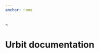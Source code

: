 ```yaml
---
anchor: none
---
```


<div class="lead">
    <div class="logo inverse blue">~</div>
    <h1 class="blue i-b">Urbit documentation</h1>
</div>

<div class="sections col-md-offset-2">
    <kids></kids>
</div>
